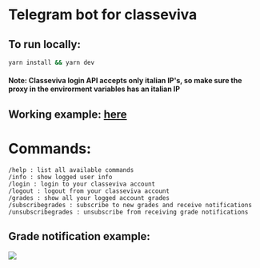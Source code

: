 # Telegram bot for classeviva

## To run locally:

```bash
yarn install && yarn dev
```

#### <b>Note</b>: Classeviva login API accepts only italian IP's, so make sure the proxy in the envirorment variables has an italian IP

## Working example: [here](https://t.me/classeviva_voti_bot)

# Commands:

    /help : list all available commands
    /info : show logged user info
    /login : login to your classeviva account
    /logout : logout from your classeviva account
    /grades : show all your logged account grades
    /subscribegrades : subscribe to new grades and receive notifications
    /unsubscribegrades : unsubscribe from receiving grade notifications

## Grade notification example:

<img src="./notification.jpg">
